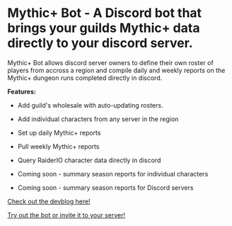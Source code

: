 # Mythic+ Bot - A Discord bot that brings your guilds Mythic+ data directly to your discord server.

Mythic+ Bot allows discord server owners to define their own roster of players from accross a region and compile daily and weekly reports on the Mythic+ dungeon runs completed directly in discord.

**Features:**
  - Add guild's wholesale with auto-updating rosters.
  - Add individual characters from any server in the region
  - Set up daily Mythic+ reports
  - Pull weekly Mythic+ reports
  - Query RaiderIO character data directly in discord
  
  - Coming soon - summary season reports for individual characters
  - Coming soon - summary season reports for Discord servers


[Check out the devblog here!](https://docs.eriim.dev/Projects/Mythic+Plus+Bot/Mythic+Plus+Bot)

[Try out the bot or invite it to your server!](https://www.mythicplusbot.dev)
